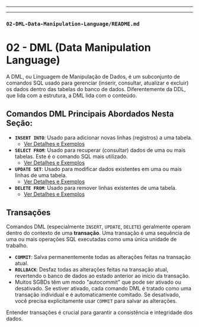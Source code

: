 
---
---

### `02-DML-Data-Manipulation-Language/README.md`

# 02 - DML (Data Manipulation Language)

A DML, ou Linguagem de Manipulação de Dados, é um subconjunto de comandos SQL usado para gerenciar (inserir, consultar, atualizar e excluir) os dados dentro das tabelas do banco de dados.
Diferentemente da DDL, que lida com a estrutura, a DML lida com o conteúdo.

## Comandos DML Principais Abordados Nesta Seção:

*   **`INSERT INTO`**: Usado para adicionar novas linhas (registros) a uma tabela.
    *   [Ver Detalhes e Exemplos](./INSERT_INTO.md)
*   **`SELECT FROM`**: Usado para recuperar (consultar) dados de uma ou mais tabelas. Este é o comando SQL mais utilizado.
    *   [Ver Detalhes e Exemplos](./SELECT_FROM.md)
*   **`UPDATE SET`**: Usado para modificar dados existentes em uma ou mais linhas de uma tabela.
    *   [Ver Detalhes e Exemplos](./UPDATE_SET.md)
*   **`DELETE FROM`**: Usado para remover linhas existentes de uma tabela.
    *   [Ver Detalhes e Exemplos](./DELETE_FROM.md)

## Transações

Comandos DML (especialmente `INSERT`, `UPDATE`, `DELETE`) geralmente operam dentro do contexto de uma **transação**. Uma transação é uma sequência de uma ou mais operações SQL executadas como uma única unidade de trabalho.

*   **`COMMIT`**: Salva permanentemente todas as alterações feitas na transação atual.
*   **`ROLLBACK`**: Desfaz todas as alterações feitas na transação atual, revertendo o banco de dados ao estado anterior ao início da transação.
*   Muitos SGBDs têm um modo "autocommit" que pode ser ativado ou desativado. Se estiver ativado, cada comando DML é tratado como uma transação individual e é automaticamente comitado. Se desativado, você precisa explicitamente usar `COMMIT` para salvar as alterações.

Entender transações é crucial para garantir a consistência e integridade dos dados.

